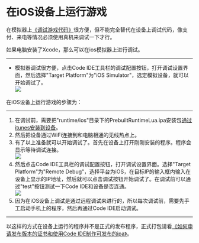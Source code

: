 在iOS设备上运行游戏
==========

在模拟器上[《调试游戏代码》](../3-debugging/zh.md)很方便，但不能完全替代在设备上调试代码，像支付、来电等情况必须使用真机来调试一下才行。

如果电脑安装了Xcode，那么可以在ios模拟器上进行调试。

---------------
* 模拟器调试很方便，点击Code IDE工具栏的调试配置按钮，打开调试设置界面，然后选择"Target Platform"为"iOS Simulator"，选定模拟设备，就可以开始调试了。  
  ![][js ios sim debug img]
  
在iOS设备上运行游戏的步骤为：


------------

1. 在调试前，需要把"runtime/ios"目录下的PrebuiltRuntimeLua.ipa安装包[通过itunes安装到设备](http://www.solutionanalysts.com/blog/how-install-ipa-file-iphone-ipod-ipad-using-itunes-mac-windows)。
2. 然后把设备通过WiFi连接到和电脑相通的无线热点上。
3. 有了以上准备就可以开始调试了。首先在设备上打开刚刚安装的程序。程序会显示等待调试连接。  
  ![][js ios runtime img]
4. 然后点击Code IDE工具栏的调试配置按钮，打开调试设置界面。选择"Target Platform"为"Remote Debug"，选择平台为iOS，在目标IP的输入框内输入在设备上显示的IP地址，然后就可以点击调试按钮开始调试了。在调试前可以通过"test"按钮测试一下Code IDE和设备是否连通。  
  ![][js remote debug config img]
5. 因为在iOS设备上调试是通过远程调试来进行的，所以每次调试前，需要先手工启动手机上的程序，然后再通过Code IDE启动调试。  


---------------

以这样的方式在设备上运行的程序并不是正式的发布程序，正式打包请看[《如何申请发布版本的证书和使用Code IDE制作可发布的ipa》](../5-packaging/to-ipa-zh.md)。

[js ios sim debug img]:    ./res/js-ios-sim-debug.jpg
[js ios runtime img]: ./res/js-ios-runtime.jpg
[js remote debug config img]: ./res/lua-remote-debug-config.jpg
